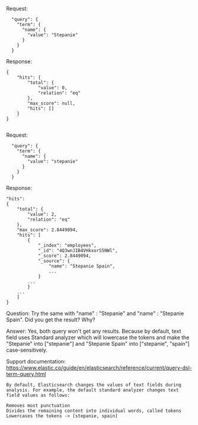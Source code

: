 Request:
```commandline
  "query": {
    "term": {
      "name": {
        "value": "Stepanie"
      }
    }
  }
```

Response:

```commandline
{
    "hits": {
        "total": {
            "value": 0,
            "relation": "eq"
        },
        "max_score": null,
        "hits": []
    }
}


```

Request:

```commandline
  "query": {
    "term": {
      "name": {
        "value": "stepanie"
      }
    }
  }
```

Response:

```commandline
"hits":
{
    "total": {
        "value": 2,
        "relation": "eq"
    },
    "max_score": 2.8449094,
    "hits": [
        {
            "_index": "employees",
            "_id": "4Q3wnJIB4VHkxorS5NWl",
            "_score": 2.8449094,
            "_source": {
                "name": "Stepanie Spain",
                ...
            }
        ...
        }
    ...
    ]
}
```

Question: Try the same with "name" : "Stepanie" and  "name" : "Stepanie Spain". Did you get the result? Why?

Answer:  Yes, both query won't get any results. Because by default,  text field uses Standard analyzer which will lowercase the
tokens and make the "Stepanie" into ["stepanie"] and "Stepanie Spain" into ["stepanie", "spain"] case-sensitively.

Support documentation:
https://www.elastic.co/guide/en/elasticsearch/reference/current/query-dsl-term-query.html

```
By default, Elasticsearch changes the values of text fields during analysis. For example, the default standard analyzer changes text field values as follows:

Removes most punctuation
Divides the remaining content into individual words, called tokens
Lowercases the tokens -> [stepanie, spain]
```

